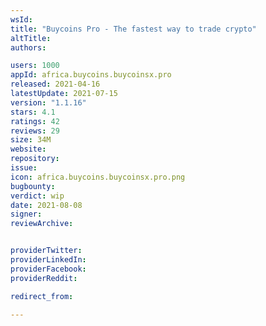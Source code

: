 ```yaml
---
wsId: 
title: "Buycoins Pro - The fastest way to trade crypto"
altTitle: 
authors:

users: 1000
appId: africa.buycoins.buycoinsx.pro
released: 2021-04-16
latestUpdate: 2021-07-15
version: "1.1.16"
stars: 4.1
ratings: 42
reviews: 29
size: 34M
website: 
repository: 
issue: 
icon: africa.buycoins.buycoinsx.pro.png
bugbounty: 
verdict: wip
date: 2021-08-08
signer: 
reviewArchive:


providerTwitter: 
providerLinkedIn: 
providerFacebook: 
providerReddit: 

redirect_from:

---
```



